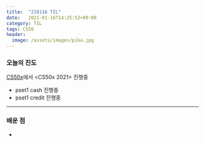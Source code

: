 ```yaml
---
title:  "210116 TIL"
date:   2021-01-16T14:25:52+09:00
category: TIL
tags: CS50
header:
  image: /assets/images/pika.jpg
---
```


<h3>오늘의 진도</h3>

[CS50x](https://cs50.harvard.edu/x/2021/)에서 <CS50x 2021> 진행중

 - pset1 cash 진행중
 - pset1 credit 진행중

<hr>

<h3>배운 점</h3>

 - 
